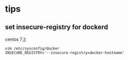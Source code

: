 # tips

## set insecure-registry for dockerd

centos 7上
```
vim /etc/sysconfig/docker
INSECURE_REGISTRY='--insecure-registry=docker-hostname'
```
